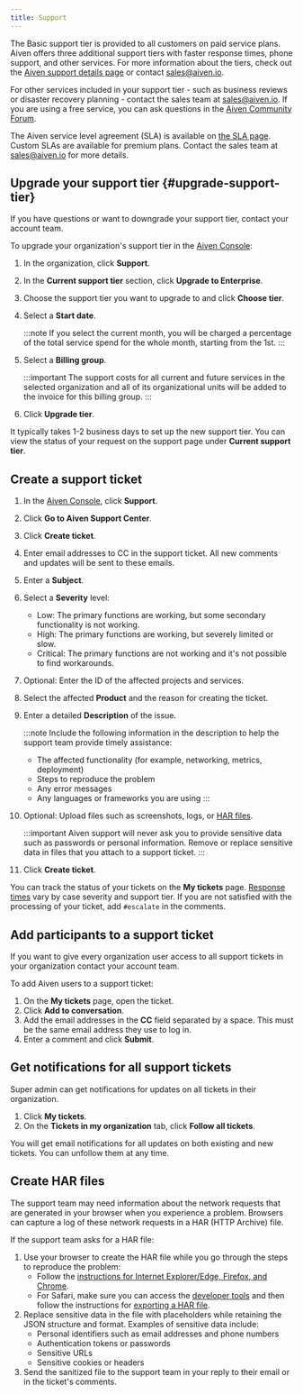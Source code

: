 ```yaml
---
title: Support
---
```


The Basic support tier is provided to all customers on paid service
plans. Aiven offers three additional support tiers with faster response
times, phone support, and other services. For more information about the
tiers, check out the [Aiven support details
page](https://aiven.io/support-services) or contact [sales@aiven.io](mailto:sales@aiven.io).

For other services included in your support tier - such as business
reviews or disaster recovery planning - contact the sales team at
[sales@aiven.io](mailto:sales@aiven.io). If you are using a free service, you can ask questions
in the [Aiven Community Forum](https://aiven.io/community/forum/).

The Aiven service level agreement (SLA) is available on [the SLA
page](https://aiven.io/sla). Custom SLAs are available for premium
plans. Contact the sales team at [sales@aiven.io](mailto:sales@aiven.io) for more details.

## Upgrade your support tier {#upgrade-support-tier}

If you have questions or want to downgrade your support tier, contact
your account team.

To upgrade your organization's support tier in the [Aiven
Console](https://console.aiven.io/):

1.  In the organization, click **Support**.

2.  In the **Current support tier** section, click **Upgrade to
    Enterprise**.

3.  Choose the support tier you want to upgrade to and click **Choose
    tier**.

4.  Select a **Start date**.

    :::note
    If you select the current month, you will be charged a percentage of
    the total service spend for the whole month, starting from the 1st.
    :::

5.  Select a **Billing group**.

    :::important
    The support costs for all current and future services in the
    selected organization and all of its organizational units will be
    added to the invoice for this billing group.
    :::

6.  Click **Upgrade tier**.

It typically takes 1-2 business days to set up the new support tier. You
can view the status of your request on the support page under **Current
support tier**.

## Create a support ticket

1.  In the [Aiven Console](https://console.aiven.io/), click
    **Support**.

2.  Click **Go to Aiven Support Center**.

3.  Click **Create ticket**.

4.  Enter email addresses to CC in the support ticket. All new comments
    and updates will be sent to these emails.

5.  Enter a **Subject**.

6.  Select a **Severity** level:

    -   Low: The primary functions are working, but some secondary
        functionality is not working.
    -   High: The primary functions are working, but severely limited or
        slow.
    -   Critical: The primary functions are not working and it's not
        possible to find workarounds.

7.  Optional: Enter the ID of the affected projects and services.

8.  Select the affected **Product** and the reason for creating the
    ticket.

9.  Enter a detailed **Description** of the issue.

    :::note
    Include the following information in the description to help the
    support team provide timely assistance:

    -   The affected functionality (for example, networking, metrics,
        deployment)
    -   Steps to reproduce the problem
    -   Any error messages
    -   Any languages or frameworks you are using
    :::

10. Optional: Upload files such as screenshots, logs, or
    [HAR files](#create-har-files).

    :::important
    Aiven support will never ask you to provide sensitive data such as
    passwords or personal information. Remove or replace sensitive data
    in files that you attach to a support ticket.
    :::

11. Click **Create ticket**.

You can track the status of your tickets on the **My tickets** page.
[Response times](https://aiven.io/support-services) vary by case
severity and support tier. If you are not satisfied with the processing
of your ticket, add `#escalate` in the comments.

## Add participants to a support ticket

If you want to give every organization user access to all support
tickets in your organization contact your account team.

To add Aiven users to a support ticket:

1.  On the **My tickets** page, open the ticket.
2.  Click **Add to conversation**.
3.  Add the email addresses in the **CC** field separated by a space.
    This must be the same email address they use to log in.
4.  Enter a comment and click **Submit**.

## Get notifications for all support tickets

Super admin can get notifications for updates on all tickets in their
organization.

1.  Click **My tickets**.
2.  On the **Tickets in my organization** tab, click **Follow all
    tickets**.

You will get email notifications for all updates on both existing and
new tickets. You can unfollow them at any time.

## Create HAR files

The support team may need information about the network requests that
are generated in your browser when you experience a problem. Browsers
can capture a log of these network requests in a HAR (HTTP Archive)
file.

If the support team asks for a HAR file:

1.  Use your browser to create the HAR file while you go through the
    steps to reproduce the problem:
    -   Follow the [instructions for Internet Explorer/Edge, Firefox,
        and Chrome](https://toolbox.googleapps.com/apps/har_analyzer/).
    -   For Safari, make sure you can access the [developer
        tools](https://support.apple.com/en-ie/guide/safari/sfri20948/mac)
        and then follow the instructions for [exporting a HAR
        file](https://webkit.org/web-inspector/network-tab/).
2.  Replace sensitive data in the file with placeholders while retaining
    the JSON structure and format. Examples of sensitive data include:
    -   Personal identifiers such as email addresses and phone numbers
    -   Authentication tokens or passwords
    -   Sensitive URLs
    -   Sensitive cookies or headers
3.  Send the sanitized file to the support team in your reply to their
    email or in the ticket's comments.
